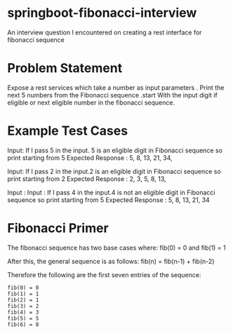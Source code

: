 # springboot-fibonacci-interview
An interview question I encountered on creating a rest interface for fibonacci sequence


# Problem Statement
Expose a rest services which take a number as input parameters . Print the next 5 numbers from the Fibonacci sequence .start 
With the input digit if eligible or next eligible number in the fibonacci sequence.


# Example Test Cases
Input: If I pass 5 in the input. 5 is an eligible digit in Fibonacci sequence so print starting from 5
Expected Response :  5, 8, 13, 21, 34,

Input: If I pass 2 in the input.2 is an eligible digit in Fibonacci sequence so print starting from 2
Expected Response :  2, 3, 5, 8, 13,

Input :
Input : If I pass 4 in the input.4 is not an eligible digit in Fibonacci sequence so print starting from 5
Expected Response :  5, 8, 13, 21, 34


# Fibonacci Primer

The fibonacci sequence has two base cases where:
fib(0) = 0 and fib(1) = 1

After this, the general sequence is as follows:
fib(n) = fib(n-1) + fib(n-2)

Therefore the following are the first seven entries of the sequence:
```
fib(0) = 0
fib(1) = 1
fib(2) = 1
fib(3) = 2
fib(4) = 3
fib(5) = 5
fib(6) = 8
```